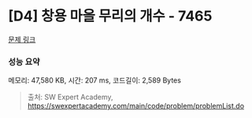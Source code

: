 # [D4] 창용 마을 무리의 개수 - 7465 

[문제 링크](https://swexpertacademy.com/main/code/problem/problemDetail.do?contestProbId=AWngfZVa9XwDFAQU) 

### 성능 요약

메모리: 47,580 KB, 시간: 207 ms, 코드길이: 2,589 Bytes



> 출처: SW Expert Academy, https://swexpertacademy.com/main/code/problem/problemList.do